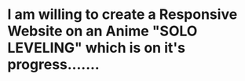 # I am willing to create a Responsive Website on an Anime "SOLO LEVELING" which is on it's progress....... 
